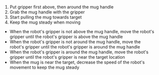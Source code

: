 
1. Put gripper first above, then around the mug handle
2. Grab the mug handle with the gripper
3. Start pulling the mug towards target
4. Keep the mug steady when moving
    
- When the robot's gripper is not above the mug handle, move the robot's gripper until the robot's gripper is above the mug handle
- When the robot's gripper is not around the mug handle, move the robot's gripper until the robot's gripper is around the mug handle
- When the robot's gripper is around the mug handle, move the robot's gripper until the robot's gripper is near the target location
- When the mug is near the target, decrease the speed of the robot's movement to keep the mug steady